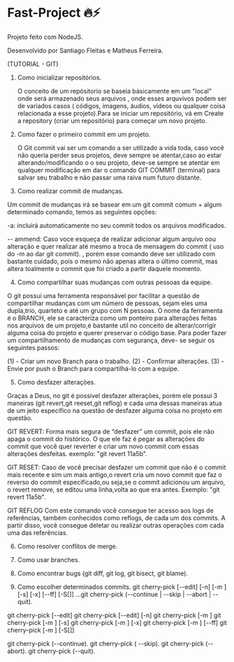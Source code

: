 # Fast-Project 🔥⚡
Projeto feito com NodeJS.

Desenvolvido por Santiago Fleitas e Matheus Ferreira.

 (TUTORIAL - GIT)

1.	Como inicializar repositórios.
    
    O conceito de um repósitorio se baseia  básicamente em  um "local" onde será armazenado seus arquivos , onde esses arquvivos podem ser de variados casos ( 
    códigos, imagens, áudios, vídeos ou qualquer coisa relacionada a esse projeto).Para se iniciar um repositório, vá em Create a repository (criar um repositório)         para começar um novo projeto.
 
2. Como fazer o primeiro commit em um projeto.

   O Git commit vai ser um comando a ser utilizado a vida toda, caso você não queria perder seus projetos, deve sempre se atentar,caso ao estar alterando/modificando o 
   o seu projeto, deve-se sempre se atentar em qualquer modificação em dar o comando GIT COMMIT (terminal) para salvar seu trabalho e não passar uma raiva num futuro      distante. 
 

3.	Como realizar commit de mudanças.

   Um commit de mudanças irá se basear em um git commit comum + algum determinado comando, temos as seguintes opções:
   
   -a: incluirá automaticamente no seu commit todos os arquivos modificados.
   
   -- ammend: Caso voce esqueça de realizar adicionar algum arquivo oou alteração e quer realizar até mesmo a troca de mensagem do commit ( uso do -m ao dar git      commit). , porém esse comando deve ser utilizado com bastante cuidado, pois o mesmo não apenas altera o último commit, mas altera toalmente o commit que foi      criado a partir daquele momento.
   

4.	Como compartilhar suas mudanças com outras pessoas da equipe.

   O git possui uma ferramenta responsável por facilitar a questão de compartilhar mudanças com um número de pessoas, sejam eles uma dupla,trio, quarteto e até um        grupo com N pessoas. O nome da ferramenta é o BRANCH, ele se caracteriza como um ponteiro para alterações feitas nos arquivos de um projeto,é bastante util no          conceito de alterar/corrigir alguma coisa do projeto e querer preservar o código base. Para poder fazer um compartilhamento de mudanças com segurança, deve- se 
   seguir os seguintes passos:
   
   (1) - Criar um novo Branch para o trabalho.
   (2) - Confirmar alterações.
   (3) - Envie por push o Branch para compartilhá-lo com a equipe.
   
5.	Como desfazer alterações.

   Graças a Deus, no git é possivel desfazer alterações, porém ele possui 3 maneiras (git revert,git reeset,git reflog) e cada uma dessas maneiras atua de um jeito       específico na questão de desfazer alguma coisa no projeto em questão.
  
  GIT REVERT: Forma mais segura de “desfazer” um commit, pois ele não apaga o commit do histórico. O que ele faz é pegar as alterações do commit que você quer reverter               e criar um novo commit com essas alterações desfeitas. exemplo: "git revert 11a5b".
  
  GIT RESET: Caso de você precisar desfazer um commit que não é o commit mais recente e sim um mais antigo,o revert cria um novo commit que faz o reverso do commit                  especificado,ou seja,se o commit adicionou um arquivo, o revert remove, se editou uma linha,volta ao que era antes. Exemplo: "git revert 11a5b".
  
  GIT REFLOG Com este comando você consegue ter acesso aos logs de referências, também conhecidos como reflogs, de cada um dos commits. A partir disso, você consegue                deletar ou realizar outras operações com cada uma das referências.
   
6.	Como resolver conflitos de merge.
   
7.	Como usar branches.
   
8.	Como encontrar bugs (git diff, git log, git bisect, git blame).


9.	Como escolher determinados commits.
   git cherry-pick [--edit] [-n] [-m <parent-number>] [-s] [-x] [--ff] [-S[<keyid>]] <commit>…​git cherry-pick (--continue | --skip | --abort | --quit).
 
 git cherry-pick [--edit]
 git cherry-pick [--edit] [-n]
 git cherry-pick [-m <parent-number>]
 git cherry-pick [-m <parent-number>] [-s]
 git cherry-pick [-m <parent-number>] [-x]
 git cherry-pick [-m <parent-number>] [--ff]
 git cherry-pick [-m <parent-number>] [-S[<keyid>]]

 git cherry-pick (--continue).
 git cherry-pick ( --skip).
 git cherry-pick (--abort).
 git cherry-pick (--quit).
 
 
 
 
 
 
 
 
 




